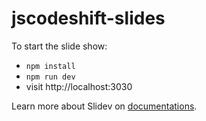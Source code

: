 # jscodeshift-slides

To start the slide show:

- `npm install`
- `npm run dev`
- visit http://localhost:3030

Learn more about Slidev on [documentations](https://sli.dev/).
